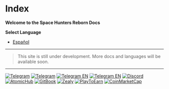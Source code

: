 # Index

**Welcome to the Space Hunters Reborn Docs**

<!-- Space Hunters Reborn is an action-adventure game where you must explore space, fight against enemies, and discover new worlds. In this wiki, you'll find detailed information about the game, including user guides, tutorials, tips, and tricks. -->

**Select Language**

* [Español](/Guides/esp/00-index.md)

<!-- **Index**
========

* [User Guides](Guides/User-Guide.md)
	+ [Getting Started](Guides/Getting-Started.md)
	+ [Controls](Guides/Controls.md)
	+ [Ships and Equipment](Guides/ShipsandEquipment.md)
* [Tutorials](Tutorials/Tutorial1.md)
	+ [Tutorial 1: Basic Exploration](Tutorials/Tutorial1.md)
	+ [Tutorial 2: Advanced Combat](Tutorials/Tutorial2.md)
* [Tips and Tricks](TipsandTricks/GeneralTips.md)
	+ [General Tips](TipsandTricks/GeneralTips.md)
	+ [Advanced Tricks](TipsandTricks/AdvancedTricks.md)
* [Updates and News](UpdatesandNews/News.md)
	+ [News](UpdatesandNews/News.md)
	+ [Updates](UpdatesandNews/Updates.md)

**Useful Links**

* [Official Game Website](https://www.spacehuntersreborn.com)
* [Discussion Forum](https://www.spacehuntersreborn.com/forum)
* [YouTube Channel](https://www.youtube.com/spacehuntersreborn)

**Contribute to the Wiki**

If you'd like to contribute to the wiki, you can create a GitHub account and edit the wiki files. You can also submit suggestions and corrections through the discussion forum. -->
****

> This site is still under development. More docs and languages will be available soon.

****

[![Telegram](https://img.shields.io/badge/Telegram-BOT-26A5E4?style=plastic&logo=telegram)](https://t.me/SpaceHuntersBot)
[![Telegram](https://img.shields.io/badge/Telegram-Announcements-26A5E4?style=plastic&logo=telegram)](https://t.me/spacehuntersnews)
[![Telegram EN](https://img.shields.io/badge/Telegram-Chat%20ENG-2CA5E0?style=plastic&logo=telegram)](https://t.me/spacehunterss)
[![Telegram EN](https://img.shields.io/badge/Telegram-Chat%20ESP-2CA5E0?style=plastic&logo=telegram)](https://t.me/shspanish)
[![Discord](https://img.shields.io/badge/Discord-Space%20Hunters-7289DA?style=plastic&logo=discord)](https://discord.gg/wpmzyJM9xb)
[![AtomicHub](https://img.shields.io/badge/AtomicHub-Space%20Hunters-EE474C?style=plastic&logo=atomichub)](https://wax.atomichub.io/profile/SpaceHunters)
[![GitBook](https://img.shields.io/badge/GitBook-Space%20Hunters-7A8089?style=plastic&logo=gitbook)](https://spaceheroes.gitbook.io/space-hunters)
[![Zealy](https://img.shields.io/badge/Zealy-Space%20Hunters-FF69B4?style=plastic&logo=zealy)](https://zealy.io/cw/spacehuntersthereborn/invite/UroI4c6fhtB3SX65siHBX)
[![PlayToEarn](https://img.shields.io/badge/PlayToEarn-Space%20Hunters-34C759?style=plastic&logo=playtoearn)](https://playtoearn.com/blockchaingame/space-hunters-the-reborn?rel=search)
[![CoinMarketCap](https://img.shields.io/badge/CoinMarketCap-NFTSpaceHunters-03C9A9?style=plastic&logo=coinmarketcap)](https://coinmarketcap.com/community/profile/nftspacehunters/)